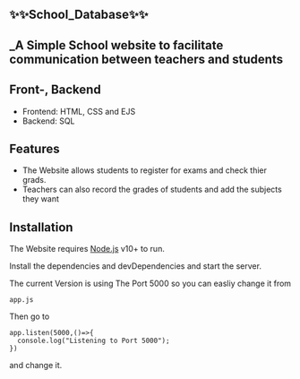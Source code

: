 ## ✨✨School_Database✨✨
## _A Simple School website to facilitate communication between teachers and students


## Front-, Backend

- Frontend: HTML, CSS and EJS
- Backend: SQL

## Features

- The Website allows students to register for exams and check thier grads.
- Teachers can also record the grades of students and add the subjects they want


## Installation

The Website requires [Node.js](https://nodejs.org/) v10+ to run.

Install the dependencies and devDependencies and start the server.

The current Version is using The Port 5000 so you can easliy change it from 

```
app.js
```
Then go to 
```
app.listen(5000,()=>{
  console.log("Listening to Port 5000");
})
```
and change it.
